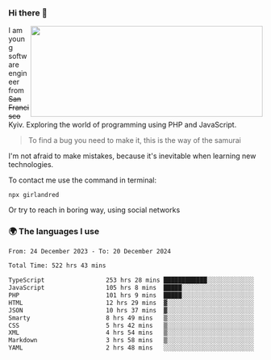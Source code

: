 ### Hi there 👋  

<img align='right' src="https://github-readme-stats.vercel.app/api?username=girlandred&count_private=true&show_icons=true&include_all_commits=true&hide_rank=true&hide_title=true&theme=buefy&card_width=300" width=460 height=180>


I am young software engineer from ~~San Francisco~~ Kyiv. Exploring the world of programming using PHP and JavaScript.


> To find a bug you need to make it, this is the way of the samurai



I'm not afraid to make mistakes, because it's inevitable when learning new technologies.

To contact me use the command in terminal:

```
npx girlandred
```

Or try to reach in boring way, using social networks


### 🌍 The languages I use

<!--START_SECTION:waka-->

```txt
From: 24 December 2023 - To: 20 December 2024

Total Time: 522 hrs 43 mins

TypeScript                 253 hrs 28 mins ████████████░░░░░░░░░░░░░   48.48 %
JavaScript                 105 hrs 8 mins  █████░░░░░░░░░░░░░░░░░░░░   20.11 %
PHP                        101 hrs 9 mins  █████░░░░░░░░░░░░░░░░░░░░   19.35 %
HTML                       12 hrs 29 mins  ▓░░░░░░░░░░░░░░░░░░░░░░░░   02.39 %
JSON                       10 hrs 37 mins  ▓░░░░░░░░░░░░░░░░░░░░░░░░   02.03 %
Smarty                     8 hrs 49 mins   ▒░░░░░░░░░░░░░░░░░░░░░░░░   01.69 %
CSS                        5 hrs 42 mins   ▒░░░░░░░░░░░░░░░░░░░░░░░░   01.09 %
XML                        4 hrs 54 mins   ▒░░░░░░░░░░░░░░░░░░░░░░░░   00.94 %
Markdown                   3 hrs 58 mins   ▒░░░░░░░░░░░░░░░░░░░░░░░░   00.76 %
YAML                       2 hrs 48 mins   ░░░░░░░░░░░░░░░░░░░░░░░░░   00.54 %
```

<!--END_SECTION:waka-->
